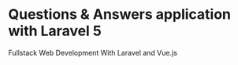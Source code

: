 # Questions &amp; Answers application with Laravel 5

Fullstack Web Development With Laravel and Vue.js
